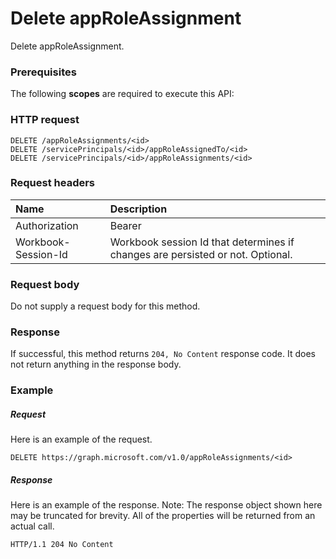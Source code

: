 # Delete appRoleAssignment

Delete appRoleAssignment.
### Prerequisites
The following **scopes** are required to execute this API: 
### HTTP request
<!-- { "blockType": "ignored" } -->
```http
DELETE /appRoleAssignments/<id>
DELETE /servicePrincipals/<id>/appRoleAssignedTo/<id>
DELETE /servicePrincipals/<id>/appRoleAssignments/<id>

```
### Request headers
| Name       | Description|
|:---------------|:----------|
| Authorization  | Bearer <code>|
| Workbook-Session-Id  | Workbook session Id that determines if changes are persisted or not. Optional.|

### Request body
Do not supply a request body for this method.


### Response
If successful, this method returns `204, No Content` response code. It does not return anything in the response body.

### Example
##### Request
Here is an example of the request.
<!-- {
  "blockType": "request",
  "name": "delete_approleassignment"
}-->
```http
DELETE https://graph.microsoft.com/v1.0/appRoleAssignments/<id>
```
##### Response
Here is an example of the response. Note: The response object shown here may be truncated for brevity. All of the properties will be returned from an actual call.
<!-- {
  "blockType": "response",
  "truncated": true
} -->
```http
HTTP/1.1 204 No Content
```

<!-- uuid: 8fcb5dbc-d5aa-4681-8e31-b001d5168d79
2015-10-25 14:57:30 UTC -->
<!-- {
  "type": "#page.annotation",
  "description": "Delete appRoleAssignment",
  "keywords": "",
  "section": "documentation",
  "tocPath": ""
}-->